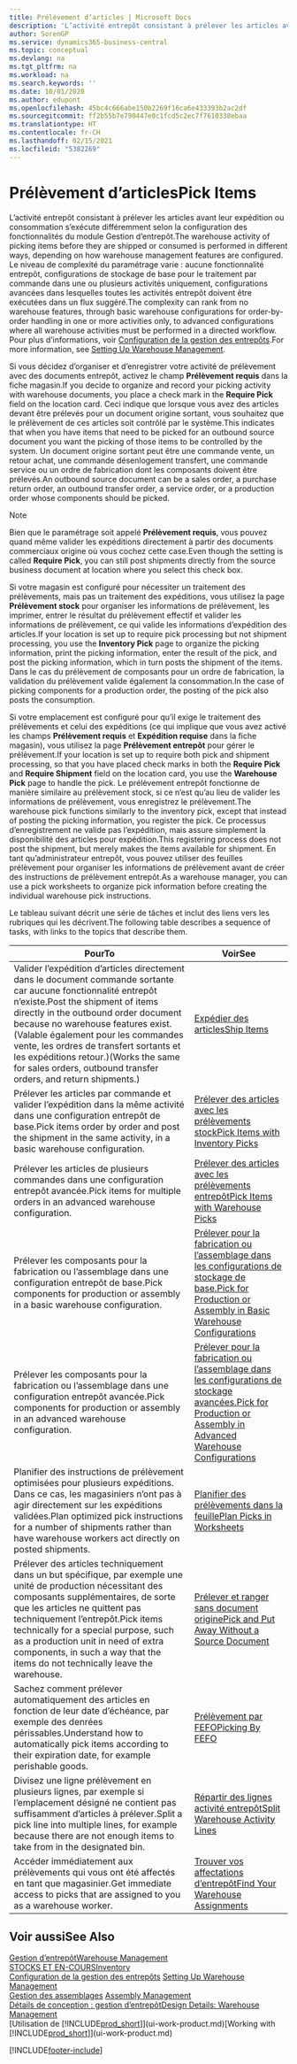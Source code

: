 ```yaml
---
title: Prélèvement d’articles | Microsoft Docs
description: 'L’activité entrepôt consistant à prélever les articles avant leur expédition ou consommation s’exécute différemment selon la configuration des fonctionnalités du module Gestion d’entrepôt. Le niveau de complexité du paramétrage varie : aucune fonctionnalité entrepôt, configurations de stockage de base pour le traitement par commande dans une ou plusieurs activités uniquement, configurations avancées dans lesquelles toutes les activités entrepôt doivent être exécutées dans un flux suggéré.'
author: SorenGP
ms.service: dynamics365-business-central
ms.topic: conceptual
ms.devlang: na
ms.tgt_pltfrm: na
ms.workload: na
ms.search.keywords: ''
ms.date: 10/01/2020
ms.author: edupont
ms.openlocfilehash: 45bc4c666abe150b2269f16ca6e433393b2ac2df
ms.sourcegitcommit: ff2b55b7e790447e0c1fcd5c2ec7f7610338ebaa
ms.translationtype: HT
ms.contentlocale: fr-CH
ms.lasthandoff: 02/15/2021
ms.locfileid: "5382269"
---
```

# <a name="pick-items"></a><span data-ttu-id="17c6b-104">Prélèvement d’articles</span><span class="sxs-lookup"><span data-stu-id="17c6b-104">Pick Items</span></span>

<span data-ttu-id="17c6b-105">L’activité entrepôt consistant à prélever les articles avant leur expédition ou consommation s’exécute différemment selon la configuration des fonctionnalités du module Gestion d’entrepôt.</span><span class="sxs-lookup"><span data-stu-id="17c6b-105">The warehouse activity of picking items before they are shipped or consumed is performed in different ways, depending on how warehouse management features are configured.</span></span> <span data-ttu-id="17c6b-106">Le niveau de complexité du paramétrage varie : aucune fonctionnalité entrepôt, configurations de stockage de base pour le traitement par commande dans une ou plusieurs activités uniquement, configurations avancées dans lesquelles toutes les activités entrepôt doivent être exécutées dans un flux suggéré.</span><span class="sxs-lookup"><span data-stu-id="17c6b-106">The complexity can rank from no warehouse features, through basic warehouse configurations for order-by-order handling in one or more activities only, to advanced configurations where all warehouse activities must be performed in a directed workflow.</span></span> <span data-ttu-id="17c6b-107">Pour plus d’informations, voir [Configuration de la gestion des entrepôts](warehouse-setup-warehouse.md).</span><span class="sxs-lookup"><span data-stu-id="17c6b-107">For more information, see [Setting Up Warehouse Management](warehouse-setup-warehouse.md).</span></span>

<span data-ttu-id="17c6b-108">Si vous décidez d’organiser et d’enregistrer votre activité de prélèvement avec des documents entrepôt, activez le champ **Prélèvement requis** dans la fiche magasin.</span><span class="sxs-lookup"><span data-stu-id="17c6b-108">If you decide to organize and record your picking activity with warehouse documents, you place a check mark in the **Require Pick** field on the location card.</span></span> <span data-ttu-id="17c6b-109">Ceci indique que lorsque vous avez des articles devant être prélevés pour un document origine sortant, vous souhaitez que le prélèvement de ces articles soit contrôlé par le système.</span><span class="sxs-lookup"><span data-stu-id="17c6b-109">This indicates that when you have items that need to be picked for an outbound source document you want the picking of those items to be controlled by the system.</span></span> <span data-ttu-id="17c6b-110">Un document origine sortant peut être une commande vente, un retour achat, une commande désenlogement transfert, une commande service ou un ordre de fabrication dont les composants doivent être prélevés.</span><span class="sxs-lookup"><span data-stu-id="17c6b-110">An outbound source document can be a sales order, a purchase return order, an outbound transfer order, a service order, or a production order whose components should be picked.</span></span>

> [!NOTE]
> <span data-ttu-id="17c6b-111">Bien que le paramétrage soit appelé **Prélèvement requis**, vous pouvez quand même valider les expéditions directement à partir des documents commerciaux origine où vous cochez cette case.</span><span class="sxs-lookup"><span data-stu-id="17c6b-111">Even though the setting is called **Require Pick**, you can still post shipments directly from the source business document at location where you select this check box.</span></span>

<span data-ttu-id="17c6b-112">Si votre magasin est configuré pour nécessiter un traitement des prélèvements, mais pas un traitement des expéditions, vous utilisez la page **Prélèvement stock** pour organiser les informations de prélèvement, les imprimer, entrer le résultat du prélèvement effectif et valider les informations de prélèvement, ce qui valide les informations d’expédition des articles.</span><span class="sxs-lookup"><span data-stu-id="17c6b-112">If your location is set up to require pick processing but not shipment processing, you use the **Inventory Pick** page to organize the picking information, print the picking information, enter the result of the pick, and post the picking information, which in turn posts the shipment of the items.</span></span> <span data-ttu-id="17c6b-113">Dans le cas du prélèvement de composants pour un ordre de fabrication, la validation du prélèvement valide également la consommation.</span><span class="sxs-lookup"><span data-stu-id="17c6b-113">In the case of picking components for a production order, the posting of the pick also posts the consumption.</span></span>

<span data-ttu-id="17c6b-114">Si votre emplacement est configuré pour qu’il exige le traitement des prélèvements et celui des expéditions (ce qui implique que vous avez activé les champs **Prélèvement requis** et **Expédition requise** dans la fiche magasin), vous utilisez la page **Prélèvement entrepôt** pour gérer le prélèvement.</span><span class="sxs-lookup"><span data-stu-id="17c6b-114">If your location is set up to require both pick and shipment processing, so that you have placed check marks in both the **Require Pick** and **Require Shipment** field on the location card, you use the **Warehouse Pick** page to handle the pick.</span></span> <span data-ttu-id="17c6b-115">Le prélèvement entrepôt fonctionne de manière similaire au prélèvement stock, si ce n’est qu’au lieu de valider les informations de prélèvement, vous enregistrez le prélèvement.</span><span class="sxs-lookup"><span data-stu-id="17c6b-115">The warehouse pick functions similarly to the inventory pick, except that instead of posting the picking information, you register the pick.</span></span> <span data-ttu-id="17c6b-116">Ce processus d’enregistrement ne valide pas l’expédition, mais assure simplement la disponibilité des articles pour expédition.</span><span class="sxs-lookup"><span data-stu-id="17c6b-116">This registering process does not post the shipment, but merely makes the items available for shipment.</span></span> <span data-ttu-id="17c6b-117">En tant qu’administrateur entrepôt, vous pouvez utiliser des feuilles prélèvement pour organiser les informations de prélèvement avant de créer des instructions de prélèvement entrepôt.</span><span class="sxs-lookup"><span data-stu-id="17c6b-117">As a warehouse manager, you can use a pick worksheets to organize pick information before creating the individual warehouse pick instructions.</span></span>

<span data-ttu-id="17c6b-118">Le tableau suivant décrit une série de tâches et inclut des liens vers les rubriques qui les décrivent.</span><span class="sxs-lookup"><span data-stu-id="17c6b-118">The following table describes a sequence of tasks, with links to the topics that describe them.</span></span>   

|<span data-ttu-id="17c6b-119">**Pour**</span><span class="sxs-lookup"><span data-stu-id="17c6b-119">**To**</span></span>|<span data-ttu-id="17c6b-120">**Voir**</span><span class="sxs-lookup"><span data-stu-id="17c6b-120">**See**</span></span>|
|------------|-------------|  
|<span data-ttu-id="17c6b-121">Valider l’expédition d’articles directement dans le document commande sortante car aucune fonctionnalité entrepôt n’existe.</span><span class="sxs-lookup"><span data-stu-id="17c6b-121">Post the shipment of items directly in the outbound order document because no warehouse features exist.</span></span> <span data-ttu-id="17c6b-122">(Valable également pour les commandes vente, les ordres de transfert sortants et les expéditions retour.)</span><span class="sxs-lookup"><span data-stu-id="17c6b-122">(Works the same for sales orders, outbound transfer orders, and return shipments.)</span></span>|[<span data-ttu-id="17c6b-123">Expédier des articles</span><span class="sxs-lookup"><span data-stu-id="17c6b-123">Ship Items</span></span>](warehouse-how-ship-items.md)|  
|<span data-ttu-id="17c6b-124">Prélever les articles par commande et valider l’expédition dans la même activité dans une configuration entrepôt de base.</span><span class="sxs-lookup"><span data-stu-id="17c6b-124">Pick items order by order and post the shipment in the same activity, in a basic warehouse configuration.</span></span>|[<span data-ttu-id="17c6b-125">Prélever des articles avec les prélèvements stock</span><span class="sxs-lookup"><span data-stu-id="17c6b-125">Pick Items with Inventory Picks</span></span>](warehouse-how-to-pick-items-with-inventory-picks.md)|
|<span data-ttu-id="17c6b-126">Prélever les articles de plusieurs commandes dans une configuration entrepôt avancée.</span><span class="sxs-lookup"><span data-stu-id="17c6b-126">Pick items for multiple orders in an advanced warehouse configuration.</span></span>|[<span data-ttu-id="17c6b-127">Prélever des articles avec les prélèvements entrepôt</span><span class="sxs-lookup"><span data-stu-id="17c6b-127">Pick Items with Warehouse Picks</span></span>](warehouse-how-to-pick-items-for-warehouse-shipment.md)|  
|<span data-ttu-id="17c6b-128">Prélever les composants pour la fabrication ou l’assemblage dans une configuration entrepôt de base.</span><span class="sxs-lookup"><span data-stu-id="17c6b-128">Pick components for production or assembly in a basic warehouse configuration.</span></span>|[<span data-ttu-id="17c6b-129">Prélever pour la fabrication ou l’assemblage dans les configurations de stockage de base.</span><span class="sxs-lookup"><span data-stu-id="17c6b-129">Pick for Production or Assembly in Basic Warehouse Configurations</span></span>](warehouse-how-to-pick-for-production.md)|
|<span data-ttu-id="17c6b-130">Prélever les composants pour la fabrication ou l’assemblage dans une configuration entrepôt avancée.</span><span class="sxs-lookup"><span data-stu-id="17c6b-130">Pick components for production or assembly in an advanced warehouse configuration.</span></span>|[<span data-ttu-id="17c6b-131">Prélever pour la fabrication ou l’assemblage dans les configurations de stockage avancées.</span><span class="sxs-lookup"><span data-stu-id="17c6b-131">Pick for Production or Assembly in Advanced Warehouse Configurations</span></span>](warehouse-how-to-pick-for-internal-operations-in-advanced-warehousing.md)|  
|<span data-ttu-id="17c6b-132">Planifier des instructions de prélèvement optimisées pour plusieurs expéditions. Dans ce cas, les magasiniers n’ont pas à agir directement sur les expéditions validées.</span><span class="sxs-lookup"><span data-stu-id="17c6b-132">Plan optimized pick instructions for a number of shipments rather than have warehouse workers act directly on posted shipments.</span></span>|[<span data-ttu-id="17c6b-133">Planifier des prélèvements dans la feuille</span><span class="sxs-lookup"><span data-stu-id="17c6b-133">Plan Picks in Worksheets</span></span>](warehouse-how-to-plan-picks-in-worksheets.md)|  
|<span data-ttu-id="17c6b-134">Prélever des articles techniquement dans un but spécifique, par exemple une unité de production nécessitant des composants supplémentaires, de sorte que les articles ne quittent pas techniquement l’entrepôt.</span><span class="sxs-lookup"><span data-stu-id="17c6b-134">Pick items technically for a special purpose, such as a production unit in need of extra components, in such a way that the items do not technically leave the warehouse.</span></span>|[<span data-ttu-id="17c6b-135">Prélever et ranger sans document origine</span><span class="sxs-lookup"><span data-stu-id="17c6b-135">Pick and Put Away Without a Source Document</span></span>](warehouse-how-to-create-put-aways-from-internal-put-aways.md)|
|<span data-ttu-id="17c6b-136">Sachez comment prélever automatiquement des articles en fonction de leur date d’échéance, par exemple des denrées périssables.</span><span class="sxs-lookup"><span data-stu-id="17c6b-136">Understand how to automatically pick items according to their expiration date, for example perishable goods.</span></span>|[<span data-ttu-id="17c6b-137">Prélèvement par FEFO</span><span class="sxs-lookup"><span data-stu-id="17c6b-137">Picking By FEFO</span></span>](warehouse-picking-by-fefo.md)|
|<span data-ttu-id="17c6b-138">Divisez une ligne prélèvement en plusieurs lignes, par exemple si l’emplacement désigné ne contient pas suffisamment d’articles à prélever.</span><span class="sxs-lookup"><span data-stu-id="17c6b-138">Split a pick line into multiple lines, for example because there are not enough items to take from in the designated bin.</span></span>|[<span data-ttu-id="17c6b-139">Répartir des lignes activité entrepôt</span><span class="sxs-lookup"><span data-stu-id="17c6b-139">Split Warehouse Activity Lines</span></span>](warehouse-how-to-split-warehouse-activity-lines.md)|
|<span data-ttu-id="17c6b-140">Accéder immédiatement aux prélèvements qui vous ont été affectés en tant que magasinier.</span><span class="sxs-lookup"><span data-stu-id="17c6b-140">Get immediate access to picks that are assigned to you as a warehouse worker.</span></span>|[<span data-ttu-id="17c6b-141">Trouver vos affectations d’entrepôt</span><span class="sxs-lookup"><span data-stu-id="17c6b-141">Find Your Warehouse Assignments</span></span>](warehouse-how-to-find-your-warehouse-assignments.md)|  

## <a name="see-also"></a><span data-ttu-id="17c6b-142">Voir aussi</span><span class="sxs-lookup"><span data-stu-id="17c6b-142">See Also</span></span>  
[<span data-ttu-id="17c6b-143">Gestion d’entrepôt</span><span class="sxs-lookup"><span data-stu-id="17c6b-143">Warehouse Management</span></span>](warehouse-manage-warehouse.md)  
[<span data-ttu-id="17c6b-144">STOCKS ET EN-COURS</span><span class="sxs-lookup"><span data-stu-id="17c6b-144">Inventory</span></span>](inventory-manage-inventory.md)  
<span data-ttu-id="17c6b-145">[Configuration de la gestion des entrepôts](warehouse-setup-warehouse.md)   </span><span class="sxs-lookup"><span data-stu-id="17c6b-145">[Setting Up Warehouse Management](warehouse-setup-warehouse.md)   </span></span>  
<span data-ttu-id="17c6b-146">[Gestion des assemblages](assembly-assemble-items.md)  </span><span class="sxs-lookup"><span data-stu-id="17c6b-146">[Assembly Management](assembly-assemble-items.md)  </span></span>  
[<span data-ttu-id="17c6b-147">Détails de conception : gestion d’entrepôt</span><span class="sxs-lookup"><span data-stu-id="17c6b-147">Design Details: Warehouse Management</span></span>](design-details-warehouse-management.md)  
<span data-ttu-id="17c6b-148">[Utilisation de [!INCLUDE[prod_short](includes/prod_short.md)]](ui-work-product.md)</span><span class="sxs-lookup"><span data-stu-id="17c6b-148">[Working with [!INCLUDE[prod_short](includes/prod_short.md)]](ui-work-product.md)</span></span>


[!INCLUDE[footer-include](includes/footer-banner.md)]